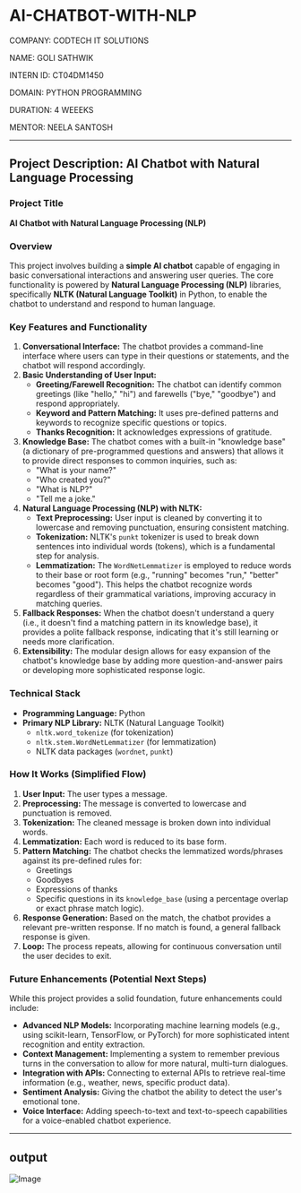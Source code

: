 # AI-CHATBOT-WITH-NLP

COMPANY: CODTECH IT SOLUTIONS

NAME: GOLI SATHWIK

INTERN ID: CT04DM1450

DOMAIN: PYTHON PROGRAMMING

DURATION: 4 WEEEKS

MENTOR: NEELA SANTOSH

---

## Project Description: AI Chatbot with Natural Language Processing

### Project Title
**AI Chatbot with Natural Language Processing (NLP)**

### Overview
This project involves building a **simple AI chatbot** capable of engaging in basic conversational interactions and answering user queries. The core functionality is powered by **Natural Language Processing (NLP)** libraries, specifically **NLTK (Natural Language Toolkit)** in Python, to enable the chatbot to understand and respond to human language.

### Key Features and Functionality

1.  **Conversational Interface:** The chatbot provides a command-line interface where users can type in their questions or statements, and the chatbot will respond accordingly.
2.  **Basic Understanding of User Input:**
    * **Greeting/Farewell Recognition:** The chatbot can identify common greetings (like "hello," "hi") and farewells ("bye," "goodbye") and respond appropriately.
    * **Keyword and Pattern Matching:** It uses pre-defined patterns and keywords to recognize specific questions or topics.
    * **Thanks Recognition:** It acknowledges expressions of gratitude.
3.  **Knowledge Base:** The chatbot comes with a built-in "knowledge base" (a dictionary of pre-programmed questions and answers) that allows it to provide direct responses to common inquiries, such as:
    * "What is your name?"
    * "Who created you?"
    * "What is NLP?"
    * "Tell me a joke."
4.  **Natural Language Processing (NLP) with NLTK:**
    * **Text Preprocessing:** User input is cleaned by converting it to lowercase and removing punctuation, ensuring consistent matching.
    * **Tokenization:** NLTK's `punkt` tokenizer is used to break down sentences into individual words (tokens), which is a fundamental step for analysis.
    * **Lemmatization:** The `WordNetLemmatizer` is employed to reduce words to their base or root form (e.g., "running" becomes "run," "better" becomes "good"). This helps the chatbot recognize words regardless of their grammatical variations, improving accuracy in matching queries.
5.  **Fallback Responses:** When the chatbot doesn't understand a query (i.e., it doesn't find a matching pattern in its knowledge base), it provides a polite fallback response, indicating that it's still learning or needs more clarification.
6.  **Extensibility:** The modular design allows for easy expansion of the chatbot's knowledge base by adding more question-and-answer pairs or developing more sophisticated response logic.

### Technical Stack

* **Programming Language:** Python
* **Primary NLP Library:** NLTK (Natural Language Toolkit)
    * `nltk.word_tokenize` (for tokenization)
    * `nltk.stem.WordNetLemmatizer` (for lemmatization)
    * NLTK data packages (`wordnet`, `punkt`)

### How It Works (Simplified Flow)

1.  **User Input:** The user types a message.
2.  **Preprocessing:** The message is converted to lowercase and punctuation is removed.
3.  **Tokenization:** The cleaned message is broken down into individual words.
4.  **Lemmatization:** Each word is reduced to its base form.
5.  **Pattern Matching:** The chatbot checks the lemmatized words/phrases against its pre-defined rules for:
    * Greetings
    * Goodbyes
    * Expressions of thanks
    * Specific questions in its `knowledge_base` (using a percentage overlap or exact phrase match logic).
6.  **Response Generation:** Based on the match, the chatbot provides a relevant pre-written response. If no match is found, a general fallback response is given.
7.  **Loop:** The process repeats, allowing for continuous conversation until the user decides to exit.

### Future Enhancements (Potential Next Steps)
While this project provides a solid foundation, future enhancements could include:

* **Advanced NLP Models:** Incorporating machine learning models (e.g., using scikit-learn, TensorFlow, or PyTorch) for more sophisticated intent recognition and entity extraction.
* **Context Management:** Implementing a system to remember previous turns in the conversation to allow for more natural, multi-turn dialogues.
* **Integration with APIs:** Connecting to external APIs to retrieve real-time information (e.g., weather, news, specific product data).
* **Sentiment Analysis:** Giving the chatbot the ability to detect the user's emotional tone.
* **Voice Interface:** Adding speech-to-text and text-to-speech capabilities for a voice-enabled chatbot experience.

---

## output

![Image](https://github.com/user-attachments/assets/8f887254-6997-447d-b276-930a2d07bc5d)

